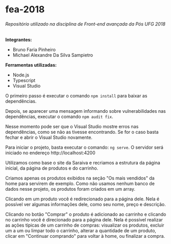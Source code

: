 # fea-2018
###### Repositório utilizado na disciplina de Front-end avançada da Pós UFG 2018

**Integrantes:**
- Bruno Faria Pinheiro
- Michael Alexandre Da Silva Sampietro

**Ferramentas utilizadas:**
- Node.js
- Typescript
- Visual Studio

O primeiro passo é executar o comando `npm install` para baixar as dependências.

Depois, se aparecer uma mensagem informando sobre vulnerabilidades nas dependências, executar o comando `npm audit fix`.

Nesse momento pode ser que o Visual Studio mostre erros nas dependências, como se não as tivesse encontrando. Se for o caso basta fechar e abrir o Visual Studio novamente.

Para iniciar o projeto, basta executar o comando: `ng serve`. O servidor será iniciado no endereço http://localhost:4200
  
Utilizamos como base o site da Saraiva e recriamos a estrutura da página inicial, da página de produtos e do carrinho.
  
Criamos apenas os produtos exibidos na seção "Os mais vendidos" da home para servirem de exemplo. Como não usamos nenhum banco de dados nesse projeto, os produtos foram criados em um array.
  
Clicando em um produto você é redirecionado para a página dele. Nela é possível ver algumas informações dele, como seu nome, preço e descrição.
  
Clicando no botão "Comprar" o produto é adicionado ao carrinho e clicando no carrinho você é direcionado para a página dele. Nela é possível realizar as ações típicas de um carrinho de compras: visualizar os produtos, excluir um a um ou limpar todo o carrinho, alterar a quantidade de um produto, clicar em "Continuar comprando" para voltar à home, ou finalizar a compra.
